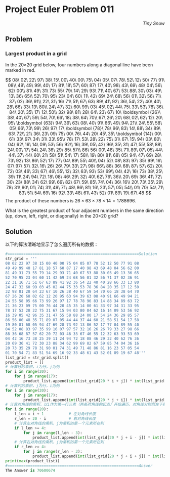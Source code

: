 # Project Euler	Problem 011

<p align="right"><i>Tiny Snow</i></p>



## Problem

### Largest product in a grid

In the 20×20 grid below, four numbers along a diagonal line have been marked in red.

$$
08\ 02\ 22\ 97\ 38\ 15\ 00\ 40\ 00\ 75\ 04\ 05\ 07\ 78\ 52\ 12\ 50\ 77\ 91\ 08\\
49\ 49\ 99\ 40\ 17\ 81\ 18\ 57\ 60\ 87\ 17\ 40\ 98\ 43\ 69\ 48\ 04\ 56\ 62\ 00\\
81\ 49\ 31\ 73\ 55\ 79\ 14\ 29\ 93\ 71\ 40\ 67\ 53\ 88\ 30\ 03\ 49\ 13\ 36\ 65\\
52\ 70\ 95\ 23\ 04\ 60\ 11\ 42\ 69\ 24\ 68\ 56\ 01\ 32\ 56\ 71\ 37\ 02\ 36\ 91\\
22\ 31\ 16\ 71\ 51\ 67\ 63\ 89\ 41\ 92\ 36\ 54\ 22\ 40\ 40\ 28\ 66\ 33\ 13\ 80\\
24\ 47\ 32\ 60\ 99\ 03\ 45\ 02\ 44\ 75\ 33\ 53\ 78\ 36\ 84\ 20\ 35\ 17\ 12\ 50\\
32\ 98\ 81\ 28\ 64\ 23\ 67\ 10\ \boldsymbol {26}\ 38\ 40\ 67\ 59\ 54\ 70\ 66\ 18\ 38\ 64\ 70\\
67\ 26\ 20\ 68\ 02\ 62\ 12\ 20\ 95\ \boldsymbol {63}\ 94\ 39\ 63\ 08\ 40\ 91\ 66\ 49\ 94\ 21\\
24\ 55\ 58\ 05\ 66\ 73\ 99\ 26\ 97\ 17\ \boldsymbol {78}\ 78\ 96\ 83\ 14\ 88\ 34\ 89\ 63\ 72\\
21\ 36\ 23\ 09\ 75\ 00\ 76\ 44\ 20\ 45\ 35\ \boldsymbol {14}\ 00\ 61\ 33\ 97\ 34\ 31\ 33\ 95\\
78\ 17\ 53\ 28\ 22\ 75\ 31\ 67\ 15\ 94\ 03\ 80\ 04\ 62\ 16\ 14\ 09\ 53\ 56\ 92\\
16\ 39\ 05\ 42\ 96\ 35\ 31\ 47\ 55\ 58\ 88\ 24\ 00\ 17\ 54\ 24\ 36\ 29\ 85\ 57\\
86\ 56\ 00\ 48\ 35\ 71\ 89\ 07\ 05\ 44\ 44\ 37\ 44\ 60\ 21\ 58\ 51\ 54\ 17\ 58\\
19\ 80\ 81\ 68\ 05\ 94\ 47\ 69\ 28\ 73\ 92\ 13\ 86\ 52\ 17\ 77\ 04\ 89\ 55\ 40\\
04\ 52\ 08\ 83\ 97\ 35\ 99\ 16\ 07\ 97\ 57\ 32\ 16\ 26\ 26\ 79\ 33\ 27\ 98\ 66\\
88\ 36\ 68\ 87\ 57\ 62\ 20\ 72\ 03\ 46\ 33\ 67\ 46\ 55\ 12\ 32\ 63\ 93\ 53\ 69\\
04\ 42\ 16\ 73\ 38\ 25\ 39\ 11\ 24\ 94\ 72\ 18\ 08\ 46\ 29\ 32\ 40\ 62\ 76\ 36\\
20\ 69\ 36\ 41\ 72\ 30\ 23\ 88\ 34\ 62\ 99\ 69\ 82\ 67\ 59\ 85\ 74\ 04\ 36\ 16\\
20\ 73\ 35\ 29\ 78\ 31\ 90\ 01\ 74\ 31\ 49\ 71\ 48\ 86\ 81\ 16\ 23\ 57\ 05\ 54\\
01\ 70\ 54\ 71\ 83\ 51\ 54\ 69\ 16\ 92\ 33\ 48\ 61\ 43\ 52\ 01\ 89\ 19\ 67\ 48
$$
The product of these numbers is $26 × 63 × 78 × 14 = 1788696$.

What is the greatest product of four adjacent numbers in the same direction (up, down, left, right, or diagonally) in the 20×20 grid?



## Solution

以下的算法清晰地显示了怎么遍历所有的数据：

```python
#==========================================================Solution
str_grid = '''
08 02 22 97 38 15 00 40 00 75 04 05 07 78 52 12 50 77 91 08
49 49 99 40 17 81 18 57 60 87 17 40 98 43 69 48 04 56 62 00
81 49 31 73 55 79 14 29 93 71 40 67 53 88 30 03 49 13 36 65
52 70 95 23 04 60 11 42 69 24 68 56 01 32 56 71 37 02 36 91
22 31 16 71 51 67 63 89 41 92 36 54 22 40 40 28 66 33 13 80
24 47 32 60 99 03 45 02 44 75 33 53 78 36 84 20 35 17 12 50
32 98 81 28 64 23 67 10 26 38 40 67 59 54 70 66 18 38 64 70
67 26 20 68 02 62 12 20 95 63 94 39 63 08 40 91 66 49 94 21
24 55 58 05 66 73 99 26 97 17 78 78 96 83 14 88 34 89 63 72
21 36 23 09 75 00 76 44 20 45 35 14 00 61 33 97 34 31 33 95
78 17 53 28 22 75 31 67 15 94 03 80 04 62 16 14 09 53 56 92
16 39 05 42 96 35 31 47 55 58 88 24 00 17 54 24 36 29 85 57
86 56 00 48 35 71 89 07 05 44 44 37 44 60 21 58 51 54 17 58
19 80 81 68 05 94 47 69 28 73 92 13 86 52 17 77 04 89 55 40
04 52 08 83 97 35 99 16 07 97 57 32 16 26 26 79 33 27 98 66
88 36 68 87 57 62 20 72 03 46 33 67 46 55 12 32 63 93 53 69
04 42 16 73 38 25 39 11 24 94 72 18 08 46 29 32 40 62 76 36
20 69 36 41 72 30 23 88 34 62 99 69 82 67 59 85 74 04 36 16
20 73 35 29 78 31 90 01 74 31 49 71 48 86 81 16 23 57 05 54
01 70 54 71 83 51 54 69 16 92 33 48 61 43 52 01 89 19 67 48'''
list_grid = str_grid.split()
product_list = []
# 计算行的乘积，i为行，j为列
for i in range(20):
    for j in range(17):
        product_list.append(int(list_grid[20 * i + j]) * int(list_grid[20 * i + j + 1]) * int(list_grid[20 * i + j + 2]) * int(list_grid[20 * i + j + 3]))
# 计算列的乘积，j为行，i为列
for i in range(20):
    for j in range(17):
        product_list.append(int(list_grid[20 * j + i]) * int(list_grid[20 * (j + 1)  + i]) * int(list_grid[20 * (j + 2)  + i]) * int(list_grid[20 * (j + 3)  + i]))
# 计算对角线的乘积，以i作为第一行元素（两条对角线的起点）开始遍历，对角线分别向左下和右下延申
for i in range(20):
    l_len = i + 1           # 左对角线长度
    r_len = 20 - i          # 右对角线长度
    # 计算左对角线的乘积，j为乘积的第一个元素所在列
    if l_len >= 4:
        for j in range(l_len - 3):
            product_list.append(int(list_grid[20 * j + i - j]) * int(list_grid[20 * (j + 1) + i - (j + 1)]) * int(list_grid[20 * (j + 2) + i - (j + 2)]) * int(list_grid[20 * (j + 3) + i - (j + 3)]))
    # 计算右对角线的乘积，j为乘积的第一个元素所在列
    if r_len >= 4:
        for j in range(r_len - 3):
            product_list.append(int(list_grid[20 * j + i + j]) * int(list_grid[20 * (j + 1) + i + (j + 1)]) * int(list_grid[20 * (j + 2) + i + (j + 2)]) * int(list_grid[20 * (j + 3) + i + (j + 3)]))
print(max(product_list))
#==========================================================Answer
The Answer is 70600674
```

